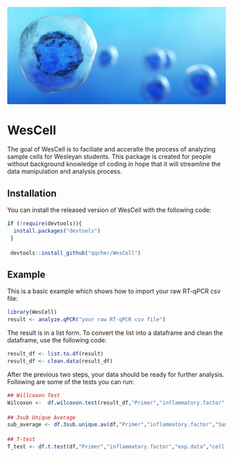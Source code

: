 ![](readme_p1.jpg)

# WesCell

<!-- badges: start -->
<!-- badges: end -->

The goal of WesCell is to faciliate and acceralte the process of analyzing sample cells for Wesleyan students. This package is created for people without background knowledge of coding in hope that it will streamline the data manipulation and analysis process. 

## Installation

You can install the released version of WesCell with the following code:

``` r
if (!require(devtools)){
  install.packages("devtools")
 }
 
 devtools::install_github("qqcher/WesCell")
```

## Example

This is a basic example which shows how to import your raw RT-qPCR csv file:

``` r
library(WesCell)
result <- analyze.qPCR("your raw RT-qPCR csv file")
```
The result is in a list form. To convert the list into a dataframe and clean the dataframe, use the following code:
```r
result_df <- list.to.df(result)
result_df <- clean.data(result_df)
```
After the previous two steps, your data should be ready for further analysis. Following are some of the tests you can run:
```r
## Willcoxon Test
Wilcoxon <-  df.wilcoxon.test(result_df,"Primer","inflammatory.factor","exp.data","cell.line")

## 3sub Unique Average
sub_average <- df.3sub.unique.av(df,"Primer","inflammatory.factor","Sample","exp.data","cell.line")

## T-test
T_test <- df.t.test(df,"Primer","inflammatory.factor","exp.data","cell.line")
```

